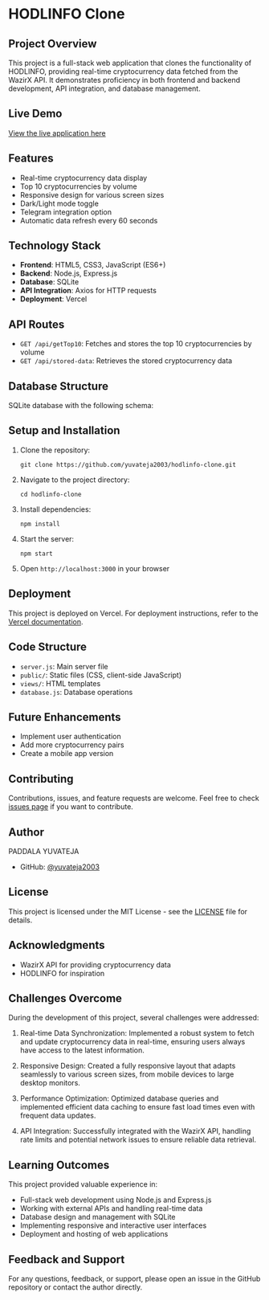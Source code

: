 # HODLINFO Clone

## Project Overview

This project is a full-stack web application that clones the functionality of HODLINFO, providing real-time cryptocurrency data fetched from the WazirX API. It demonstrates proficiency in both frontend and backend development, API integration, and database management.

## Live Demo

[View the live application here](https://hodlinfo-clone-5gj0s12it-yuvateja2003s-projects.vercel.app/)

## Features

- Real-time cryptocurrency data display
- Top 10 cryptocurrencies by volume
- Responsive design for various screen sizes
- Dark/Light mode toggle
- Telegram integration option
- Automatic data refresh every 60 seconds

## Technology Stack

- **Frontend**: HTML5, CSS3, JavaScript (ES6+)
- **Backend**: Node.js, Express.js
- **Database**: SQLite
- **API Integration**: Axios for HTTP requests
- **Deployment**: Vercel

## API Routes

- `GET /api/getTop10`: Fetches and stores the top 10 cryptocurrencies by volume
- `GET /api/stored-data`: Retrieves the stored cryptocurrency data

## Database Structure

SQLite database with the following schema:

## Setup and Installation

1. Clone the repository:
   ```
   git clone https://github.com/yuvateja2003/hodlinfo-clone.git
   ```
2. Navigate to the project directory:
   
   ```cd hodlinfo-clone```

3. Install dependencies:
   
   ```npm install```

4. Start the server:
   
   ```npm start```

5. Open `http://localhost:3000` in your browser

## Deployment

This project is deployed on Vercel. For deployment instructions, refer to the [Vercel documentation](https://vercel.com/docs).

## Code Structure

- `server.js`: Main server file
- `public/`: Static files (CSS, client-side JavaScript)
- `views/`: HTML templates
- `database.js`: Database operations

## Future Enhancements

- Implement user authentication
- Add more cryptocurrency pairs
- Create a mobile app version

## Contributing

Contributions, issues, and feature requests are welcome. Feel free to check [issues page](https://github.com/yuvateja2003/hodlinfo-clone/issues) if you want to contribute.

## Author

PADDALA YUVATEJA
- GitHub: [@yuvateja2003](https://github.com/yuvateja2003)

## License

This project is licensed under the MIT License - see the [LICENSE](LICENSE) file for details.

## Acknowledgments

- WazirX API for providing cryptocurrency data
- HODLINFO for inspiration

## Challenges Overcome

During the development of this project, several challenges were addressed:

1. Real-time Data Synchronization: Implemented a robust system to fetch and update cryptocurrency data in real-time, ensuring users always have access to the latest information.

2. Responsive Design: Created a fully responsive layout that adapts seamlessly to various screen sizes, from mobile devices to large desktop monitors.

3. Performance Optimization: Optimized database queries and implemented efficient data caching to ensure fast load times even with frequent data updates.

4. API Integration: Successfully integrated with the WazirX API, handling rate limits and potential network issues to ensure reliable data retrieval.

## Learning Outcomes

This project provided valuable experience in:

- Full-stack web development using Node.js and Express.js
- Working with external APIs and handling real-time data
- Database design and management with SQLite
- Implementing responsive and interactive user interfaces
- Deployment and hosting of web applications

## Feedback and Support

For any questions, feedback, or support, please open an issue in the GitHub repository or contact the author directly.
